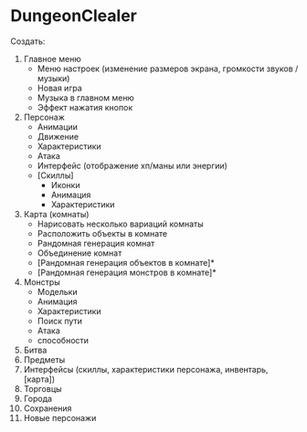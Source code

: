 # DungeonClealer 
Создать:
1.	Главное меню
	-	Меню настроек (изменение размеров экрана, громкости звуков / музыки)
	-	Новая игра
	-	Музыка в главном меню
	-	Эффект нажатия кнопок
2.	Персонаж
	-	Анимации
	-	Движение
	-	Характеристики
	-	Атака
	-	Интерфейс (отображение хп/маны или энергии)
	-	[Скиллы]
		*	Иконки
		*	Анимация
		*	Характеристики
3.	Карта (комнаты)
	-	Нарисовать несколько вариаций комнаты
	-	Расположить объекты в комнате
	-	Рандомная генерация комнат
	-	Объединение комнат
	-	[Рандомная генерация объектов в комнате]*
	-	[Рандомная генерация монстров в комнате]*
4.	Монстры
	-	Модельки
	-	Анимация
	-	Характеристики
	-	Поиск пути
	-	Атака
	-	способности
5.	Битва
6.	Предметы
7.	Интерфейсы (скиллы, характеристики персонажа, инвентарь, [карта])
8.	Торговцы
9.	Города
10.	Сохранения
11.	Новые персонажи
